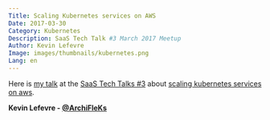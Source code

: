 ```yaml
---
Title: Scaling Kubernetes services on AWS
Date: 2017-03-30
Category: Kubernetes
Description: SaaS Tech Talk #3 March 2017 Meetup
Author: Kevin Lefevre
Image: images/thumbnails/kubernetes.png
Lang: en
---
```


Here is [my talk](https://archifleks.github.io/saastalk-03-2017/#/) at the [SaaS Tech Talks #3](https://www.eventbrite.com/e/saas-tech-talks-3-tickets-32811181126) about [scaling kubernetes services on aws](https://archifleks.github.io/saastalk-03-2017/#/).

**Kevin Lefevre - [@ArchiFleKs](https://twitter.com/ArchiFleKs)**
